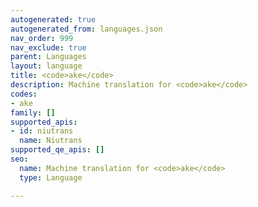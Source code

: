 ```yaml
---
autogenerated: true
autogenerated_from: languages.json
nav_order: 999
nav_exclude: true
parent: Languages
layout: language
title: <code>ake</code>
description: Machine translation for <code>ake</code>
codes:
- ake
family: []
supported_apis:
- id: niutrans
  name: Niutrans
supported_qe_apis: []
seo:
  name: Machine translation for <code>ake</code>
  type: Language

---
```


